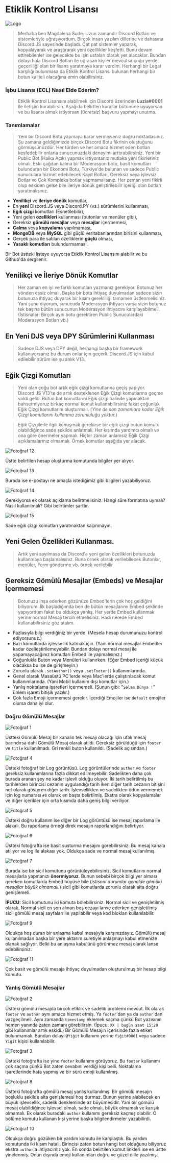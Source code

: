 # Etiklik Kontrol Lisansı

![Logo](https://cdn.discordapp.com/attachments/814960684705513482/973973135122661406/ART.png)

> Merhaba ben Magdalena Sude. Uzun zamandır Discord Botları ve sistemleriyle uğraşıyordum. Birçok insan yazılım dillerine ve dahasına Discord.JS sayesinde başladı. Çat pat sistemler yaparak, kopyalayarak ve araştırarak yeni özelllikler keşfetti. Bunu devam ettirebilenler ise gelecekte bu işin ustaları olarak yer alacaklar. Bundan dolayı hala Discord Botları ile uğraşan kişiler mevcutsa çoğu yerde geçerliliği olan bir lisans yaratmaya karar verdim. Herhangi bir Legal karşılığı bulunmasa da Etiklik Kontrol Lisansı bulunan herhangi bir botun kaliteli olacağına emin olabilirsiniz.

### İşbu Lisansı (ECL) Nasıl Elde Ederim?
> Etiklik Kontrol Lisansını alabilmek için Discord üzerinden **Luzia#0001** ile iletişim kurabilirsin. Aşağıda belirtlen kurallar bütününe uyuyorsan ve bu lisansı almak istiyorsan (*ücretsiz*) başvuru yapmayı unutma.

### Tanımlamalar
> Yeni bir Discord Botu yapmaya karar vermişseniz doğru noktadasınız. Şu zamana geldiğimizde birçok Discord Botu fikrinin oluştuğunu görmüşsünüzdür. Her türden ve her amaca hizmet eden botları keşfedebilir onlarla sunucunuzdaki deneyimi arttırabilirsiniz. Yeni bir Public Bot (Halka Açık) yapmak istiyorsanız mutlaka yeni fikirleriniz olmalı. Eski çağdan kalma bir Moderasyon botu, basit komutları bulunduran bir Ekonomi Botu, Türkiye'de bulunan ve sadece Public sunuculara hizmet edebilecek Kayıt Botları, Gereksiz veya işlevsiz Botlar ve Çok Kompleks botlar yapmamalısınız. Her zaman yeni fikirli olup eskiden gelse bile ileriye dönük geliştirilebilir içeriği olan botları yaratmalısınız.

 - **Yenilikçi** ve **ileriye dönük** komutlar,
 - En **yeni** Discord.JS veya Discord.PY (vs.) sürümlerini kullanması,
 - **Eğik çizgi** komutları (Esnetilebilir),
 - Yeni gelen **özellikleri** kullanması (butonlar ve menüler gibi),
 -  Gereksiz **gömülü mesajlar** veya **mesajlar** içermemesi,
 - **Çalma** veya **kopyalama** yapılmaması,
 - **MongoDB** veya **MySQL** gibi güçlü veritabanlarından birisini kullanması,
 - Gerçek para ile satılan özelliklerin **güçlü** olması,
 - **Yasaklı komutları** bulundurmaması.

Bir Bot üstteki listeye uyuyorsa Etiklik Kontrol Lisansını alabilir ve bu Github'da sergilenir.

## Yenilikçi ve İleriye Dönük Komutlar
> Her zaman en iyi ve farklı komutları yazmanız gerekiyor. Botunuz her yönden eşsiz olmalı. Başka bir bota ihtiyaç duyulmadan sadece sizin botunuza ihtiyaç duyarak bir kısım gerekliliği tamamen üstlenmelisiniz. Yani şunu diyorum, sunucuda Moderasyon ihtiyacı varsa sizin botunuz tek başına bütün sunucunun Moderasyon ihtiyacını karşılayabilmeli. (İstisnalar: Birçok aynı botu gerektiren Public Sunuculardaki Moderasyon Botları vb.)

## En Yeni DJS veya DPY Sürümlerini Kullanması
> Sadece DJS veya DPY değil, herhangi başka bir framework kullanıyorsanız bu durum onlar için geçerli. Discord.JS için kabul edilebilir sürüm ise şu anlık V13.

## Eğik Çizgi Komutları
> Yeni olan çoğu bot artık eğik çizgi komutlarına geçiş yapıyor. Discord.JS V13'te de artık desteklenen Eğik Çizgi komutlarına geçme vakti geldi. Bütün bot komutlarını Eğik çizgi halinde yapmaktan bahsetmiyoruz birkaç normal komut kullanabilirsiniz fakat çoğunluk Eğik Çizgi komutlarını oluşturmalı. (*Yine de son zamanlara kadar Eğik Çizgi komutlarını kullanma zorunluluğu yoktur.*)

> Eğik Çizgilerle ilgili konuşmak gerekirse bir eğik çizgi bütün komutu olabildiğince sade şekilde anlatmalı. Her kısımda yardımcı olmalı ve ona göre önermeler yapmalı. Hiçbir zaman anlamsız Eğik Çizgi açıklamalarınız olmamalı. Örnek komutlar aşağıda yer alacak.

![Fotoğraf 12](https://kayra.pls-fuck.me/3XLQS7F.png)

Üstte belirtilen hesap oluşturma komutunda bilgiler yer alıyor.

![Fotoğraf 13](https://kayra.pls-fuck.me/xQbW3iF.png)

Burada ise e-postayı ne amaçla istediğimiz gibi bilgileri yazabiliyoruz.

![Fotoğraf 14](https://kayra.pls-fuck.me/7eubL8W.png)

Gerekiyorsa ek olarak açıklama belirtmelisiniz. Hangi süre formatına uymalı? Nasıl kullanılmalı? Gibi belirtimler şarttır.

![Fotoğraf 15](https://kayra.pls-fuck.me/8BvpjnW.png)

Sade eğik çizgi komutları yaratmaktan kaçınmayın.

## Yeni Gelen Özellikleri Kullanması.
> Artık yeni sayılmasa da Discord'a yeni gelen özellikleri botunuzda kullanmaya başlamalısınız. Buna örnek olarak verilebilecek Butonlar, menüler, Form gönderme vb. örnek verilebilir

## Gereksiz Gömülü Mesajlar (Embeds) ve Mesajlar İçermemesi
> Botunuzu inşa ederken gözünüze Embed'lerin çok hoş geldiğini biliyorum. İlk başladığımda ben de bütün mesajlarımı Embed şeklinde yapıyordum fakat bu oldukça yanlış. Her yerde Embed kullanmak yerine normal Mesajı tercih etmelisiniz. Hadi nerede Embed kullanabilirsiniz göz atalım.

- Fazlasıyla bilgi verdiğiniz bir yerde. (Mesela hesap durumunuzu kontrol ediyorsunuz.)
- Bazı komutlarda işlevsellik katmak için. (Yani normal mesajlar Embedler kadar özelleştirilemeyebilir. Bundan dolayı normal mesaj ile yapamayacağınız komutları Embed ile yapmalısınız.)
- Çoğunlukla Buton veya Menüleri kullanırken. (Eğer Embed içeriği küçük olacaksa bu işe de girişmeyin.)
- Zorunlu olarak `.setAuthor()` veya `.setFooter()` kullanımlarında.
- Genel olarak Masaüstü PC'lerde veya Mac'lerde çalıştırılacak komut kullanımlarında. (Yani Mobil kullanım dışı komutlar için.)
- Yanlış noktalama işaretleri içermemeli. (Şunun gibi: "`Selam Dünya !`" ünlem işareti bitişik yazılır.)
- Çok fazla Emoji içermemesi gerekir. İçerdiği Emojiler ise `default` emojiler olursa daha iyi olur.

### Doğru Gömülü Mesajlar

![Fotoğraf 1](https://cdn.discordapp.com/attachments/814960684705513482/973969869718568990/Ekran_Resmi_2022-05-11_17.28.10.png)

Üstteki Gömülü Mesaj bir kanalın tek mesajı olacağı için ufak mesaj barındırsa dahi Gömülü Mesaj olarak atıldı. Gereksiz görüldüğü için `footer` ve `title` kullanılmadı. Gri renkli buton kullanıldı. (Sadelik açısından.)

![Fotoğraf 4](https://kayra.pls-fuck.me/65DcvSN.png)

Üstteki fotoğraf bir Log görüntüsü. Log görüntülerinde `author` ve `footer` gereksiz kullanımlarına fazla dikkat edilmeyebilir. Sadelikten daha çok burada aranan şey ne kadar işlevli olduğu oluyor. İki tarih belirtilmiş bu tarihlerden birincisi cezanın uygulandığı tarih iken diğer tarih cezanın bitişini net olarak gösteren diğer tarih. İşlevsellikten ve sadelikten ödün vermemek için log numarası `#8` olarak en başta belirtilmiş. Ekstra olarak kopyalamalar ve diğer içerikler için orta kısımda daha geniş bilgi veriliyor.

![Fotoğraf 5](https://kayra.pls-fuck.me/8dmjRhz.png)

Üstteki doğru kullanım ise diğer bir Log görüntüsü ise mesaj raporlama ile alakalı. Bu raporlama örneği direk mesajın raporlandığını belirtiyor.

![Fotoğraf 6](https://kayra.pls-fuck.me/3Q5VeTf.png)

Üstteki fotoğrafta ise basit susturma mesajını görebilirsiniz. Bu mesaj kanala atılıyor ve log ile alakası yok. Oldukça sade ve normal mesaj kullanılmış.

![Fotoğraf 7](https://kayra.pls-fuck.me/6rSDTz8.png)

Burada ise bir sicil komutunu görüntüleyebilirsiniz. Sicil komutlarını normal mesajlarla yapmanızı **önermiyoruz**. Bunun sebebi birçok bilgi yer alması gereken komutlarda Embed büyüse bile (*istisnai durumlar genelde gömülü mesajlar büyük olmamalı.*) sicil gibi komutlarda zorunlu olarak alta doğru genişlemeli. 

**İPUCU:** Sicil komutunu iki komuta bölebilirsiniz. Normal sicil ve genişletilmiş olarak. Normal sicil en son alınan beş cezayı lanse ederken genişletilmiş sicil gömülü mesaj sayfaları ile yapılabilir veya kod blokları kullanılabilir.

![Fotoğraf 9](https://kayra.pls-fuck.me/3A21VZb.png)

Oldukça hoş duran bir anlaşma kabul mesajıyla karşınızdayız. Gömülü mesaj kullanılmadan başka bir yere aktarım suretiyle anlaşmayı kabul etmenize olanak sağlıyor. Belki bu anlaşma kabulünü görünmez mesaj olarak lanse edebilirsiniz.

![Fotoğraf 11](https://kayra.pls-fuck.me/SMpCg2Z.png)

Çok basit ve gömülü mesaja ihtiyaç duyulmadan oluşturulmuş bir hesap bilgi komutu.

### Yanlış Gömülü Mesajlar

![Fotoğraf 2](https://cdn.discordapp.com/attachments/814960684705513482/973970497761050664/Ekran_Resmi_2022-05-11_17.30.43.png)

Üstteki gömülü mesajda birçok etiklik ve sadelik problemi mevcut. İlk olarak `footer` ve `author` aynı amaca hizmet etmiş. Ya `footer`'dan ya da `author`'dan vazgeçilmeli. Aynı zamanda `timestamp` eklemek saçma çünkü Bot yazısının hemen yanında zaten zamanı görebilirsin. (İpucu: `XX | bugün saat 15:20` gibi kullanımlar artık eskidi.) Bir Gömülü Mesajın içerisinde fazla etiket bulunmamalı. Bundan dolayı  `@Yiğit` kullanımı yerine `Yiğit#0001` veya sadece `Yiğit` kişisi kullanılabilir.

![Fotoğraf 3](https://cdn.discordapp.com/attachments/902302627767918602/973891836861112320/IMG_1354.png)

Üstteki fotoğrafta ise yine `footer` kullanımı görüyoruz. Bu `footer` kullanımı çok saçma çünkü Bot zaten cevabını verdiği kişi belli. Noktalama işaretlerinde hata yapmış ve bir sürü emoji kullanılmış.

![Fotoğraf 8](https://kayra.pls-fuck.me/9pwY4VH.png)

Üstteki fotoğrafta gömülü mesaj yanlış kullanılmış. Bir gömülü mesajın boşluklu şekilde alta genişlemesi hoş durmaz. Bunun yerine alabilecek en büyük işlevsellik, sadelik denkleminde az büyümesidir. Yani bir gömülü mesaj olabildiğince işlevsel olmalı, sade olmalı, büyük olmamalı ve karışık olmamalı. Ek olarak buradaki `author` kullanımı gereksiz kaçmış olabilir. O bölüme komutu kullanan kişi yerine başka bilgilendirmeler yazabilirdi.

![Fotoğraf 10](https://kayra.pls-fuck.me/3cVG1QC.png)

Oldukça doğru gözüken bir yardım komutu ile karşılaştık. Bu yardım komutunda iki kısım hatalı. Birincisi zaten botun hangi bot olduğunu biliyoruz ekstra `author`'a ihtiyacımız yok. En sonda belirtilen komut linkleri ise en üstte yinelenmiş. Onun dışında emoji kullanımları doğru ve güzel dille yazılmış.

